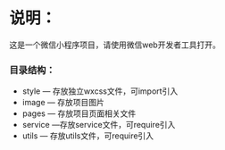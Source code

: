 # 说明：

这是一个微信小程序项目，请使用微信web开发者工具打开。

### 目录结构：
- style — 存放独立wxcss文件，可import引入
- image — 存放项目图片
- pages — 存放项目页面相关文件
- service —存放service文件，可require引入
- utils — 存放utils文件，可require引入
